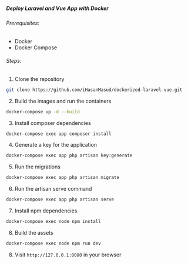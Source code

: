 ##### Deploy Laravel and Vue App with Docker

###### Prerequisites:
- Docker
- Docker Compose


###### Steps:
1. Clone the repository
```bash
git clone https://github.com/iHasanMasud/dockerized-laravel-vue.git
```

2. Build the images and run the containers
```bash
docker-compose up -d --build
```

3. Install composer dependencies
```bash
docker-compose exec app composer install
```

4. Generate a key for the application
```bash
docker-compose exec app php artisan key:generate
```

5. Run the migrations
```bash
docker-compose exec app php artisan migrate
```

6. Run the artisan serve command
```bash
docker-compose exec app php artisan serve
```

7. Install npm dependencies
```bash
docker-compose exec node npm install
```

8. Build the assets
```bash
docker-compose exec node npm run dev
```

8. Visit `http://127.0.0.1:8080` in your browser